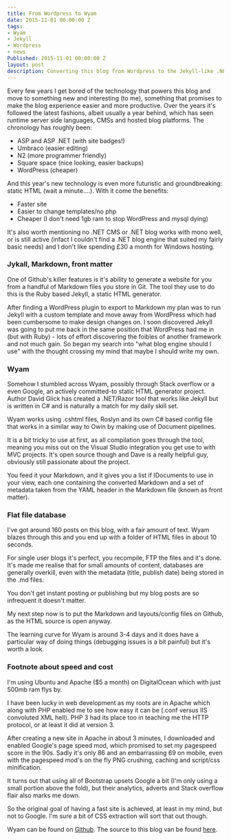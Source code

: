 ```yaml
---
title: From Wordpress to Wyam
date: 2015-11-01 00:00:00 Z
tags:
- Wyam
- Jekyll
- Wordpress
- news
Published: 2015-11-01 00:00:00 Z
layout: post
description: Converting this blog from Wordpress to the Jekyll-like .NET tool, Wyam.
---
```


Every few years I get bored of the technology that powers this blog and move to something new and interesting (to me), something that promises to make the blog experience easier and more productive. Over the years it's followed the latest fashions, albeit usually a year behind, which has seen runtime server side languages, CMSs and hosted blog platforms. The chronology has roughly been:

- ASP and ASP .NET (with site badges!)
- Umbraco (easier editing)
- N2 (more programmer friendly)
- Square space (nice looking, easier backups)
- WordPress (cheaper)

And this year's new technology is even more futuristic and groundbreaking: static HTML (wait a minute....). With it come the benefits:

- Faster site
- Easier to change templates/no php
- Cheaper (I don't need 1gb ram to stop WordPress and mysql dying)

It's also worth mentioning no .NET CMS or .NET blog works with mono well, or is still active (infact I couldn't find a .NET blog engine that suited my fairly basic needs) and I don't like spending £30 a month for Windows hosting.

### Jykall, Markdown, front matter   
One of Github's killer features is it's ability to generate a website for you from a handful of Markdown files you store in Git. The tool they use to do this is the Ruby based Jekyll, a static HTML generator. 

After finding a WordPress plugin to export to Markdown my plan was to run Jekyll with a custom template and move away from WordPress which had been cumbersome to make design changes on. I soon discovered Jekyll was going to put me back in the same position that WordPress had me in (but with Ruby) - lots of effort discovering the foibles of another framework and not much gain. So began my search into "what blog engine should I use" with the thought crossing my mind that maybe I should write my own.

### Wyam  
Somehow I stumbled across Wyam, possibly through Stack overflow or a even Google, an actively committed-to static HTML generator project. Author David Glick has created a .NET/Razor tool that works like Jekyll but is written in C# and is naturally a match for my daily skill set.

Wyam works using .cshtml files, Roslyn and its own C# based config file that works in a similar way to Owin by making use of Document pipelines.

It is a bit tricky to use at first, as all compilation goes through the tool, meaning you miss out on the Visual Studio integration you get use to with MVC projects. It's open source though and Dave is a really helpful guy, obviously still passionate about the project.

You feed it your Markdown, and it gives you a list if IDocuments to use in your view, each one containing the converted Markdown and a set of metadata taken from the YAML header in the Markdown file (known as front matter).

### Flat file database   
I've got around 160 posts on this blog, with a fair amount of text. Wyam blazes through this and you end up with a folder of HTML files in about 10 seconds.

For single user blogs it's perfect, you recompile, FTP the files and it's done. It's made me realise that for small amounts of content, databases are generally overkill, even with the metadata (title, publish date) being stored in the .md files.

You don't get instant posting or publishing but my blog posts are so infrequent it doesn't matter.

My next step now is to put the Markdown and layouts/config files on Github, as the HTML source is open anyway.

The learning curve for Wyam is around 3-4 days and it does have a particular way of doing things (debugging issues is a bit painful) but it's worth a look.

### Footnote about speed and cost  
I'm using Ubuntu and Apache ($5 a month) on DigitalOcean which with just 500mb ram flys by.

I have been lucky in web development as my roots are in Apache which along with PHP enabled me to see how easy it can be (.conf versus IIS convoluted XML hell). PHP 3 had its place too in teaching me the HTTP protocol, or at least it did at version 3.

After creating a new site in Apache in about 3 minutes,  I downloaded and enabled Google's page speed mod, which promised to set my pagespeed score in the 90s. Sadly it's only 86 and an embarrassing 69 on mobile, even with the pagespeed mod's on the fly PNG crushing, caching and script/css minification.

It turns out that using all of Bootstrap upsets Google a bit (I'm only using a small portion above the fold), but their analytics, adverts and Stack overflow flair also marks me down.

So the original goal of having a fast site is achieved, at least in my mind, but not to Google. I'm sure a bit of CSS extraction will sort that out though.

Wyam can be found on [Github](https://github.com/Wyamio/Wyam). The source to this blog van be found [here](https://github.com/yetanotherchris/AnotherChris-Wyam).